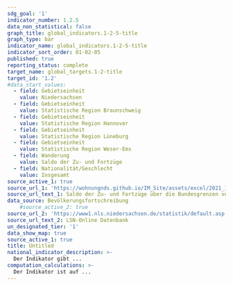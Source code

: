 ```yaml
---
sdg_goal: '1'
indicator_number: 1.2.5
data_non_statistical: false
graph_title: global_indicators.1-2-5-title
graph_type: bar
indicator_name: global_indicators.1-2-5-title
indicator_sort_order: 01-02-05
published: true
reporting_status: complete
target_name: global_targets.1-2-title
target_id: '1.2'
#data_start_values:
  - field: Gebietseinheit
    value: Niedersachsen
  - field: Gebietseinheit
    value: Statistische Region Braunschweig
  - field: Gebietseinheit
    value: Statistische Region Hannover
  - field: Gebietseinheit
    value: Statistische Region Lüneburg
  - field: Gebietseinheit
    value: Statistische Region Weser-Ems
  - field: Wanderung
    value: Saldo der Zu- und Fortzüge
  - field: Nationalität/Geschlecht
    value: Insgesamt
source_active_1: true
source_url_1: 'https://wohnungnds.github.io/IM_Site/assets/excel/2021_1-4-5.xlsx'
source_url_text_1: Saldo der Zu- und Fortzüge über die Bundesgrenzen von und nach Niedersachsen
data_source: Bevölkerungsfortschreibung
    #source_active_2: true
source_url_2: 'https://www1.nls.niedersachsen.de/statistik/default.asp'
source_url_text_2: LSN-Online Datenbank
un_designated_tier: '1'
data_show_map: true
source_active_1: true
title: Untitled
national_indicator_description: >-
  Der Indikator gibt ...
computation_calculations: >-
  Der Indikator ist auf ...
---
```

